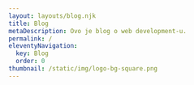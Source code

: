 ```yaml
---
layout: layouts/blog.njk
title: Blog
metaDescription: Ovo je blog o web development-u.
permalink: /
eleventyNavigation:
  key: Blog
  order: 0
thumbnail: /static/img/logo-bg-square.png
---
```

